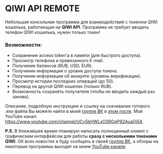 QIWI API REMOTE
=====================
Небольшая консольная программа для взаимодействий с токеном QIWI кошелька, работающая на **QIWI API**.
Программа не требует вводить телефон QIWI кошелька, нужен только токен!
### Возможности:
* Сохранение access token'а в памяти (для быстрого доступа).
* Просмотр телефона и привязанного E-mail.
* Получение балансов (RUB, USD, EUR).
* Получении информации о уровне доступа токена.
* Получении информации об аккаунте (уровень верификации).
* Просмотр истории последних операций (до 50).
* Перевод на другой QIWI кошелек (только RUB).
* Возможность сохранять получателя (чтобы не вводить каждый раз заново).

Описание, подробную инструкцию и ссылку на скачивание готового .exe файла Вы можете найти в моей [группе ВК](https://vk.com/club185628534) в [этом посте](https://vk.com/wall-185628534_9).
Мой YouTube канал: <https://www.youtube.com/channel/UCy5bHWLxO3RGqP92AuaOj5A>

**P.S.** В ближайшее время планирую написать полноценный клиент с графическим интерфейсом для работы **сразу с несколькими токенами QIWI**. Об всех новостях я буду сообщать в своей [группе ВК](https://vk.com/club185628534), а обзоры на некоторые программы выходят на моем [YouTube канале](https://www.youtube.com/channel/UCy5bHWLxO3RGqP92AuaOj5A).

